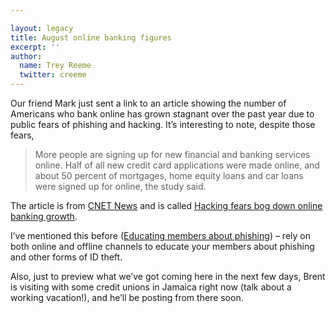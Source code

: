 ```yaml
---

layout: legacy
title: August online banking figures
excerpt: ''
author:
  name: Trey Reeme
  twitter: creeme
---
```


<p>Our friend Mark just sent a link to an article showing the number of Americans who bank online has grown stagnant over the past year due to public fears of phishing and hacking.  It&#8217;s interesting to note, despite those fears,</p>
<blockquote>
<p>More people are signing up for new financial and banking services online. Half of all new credit card applications were made online, and about 50 percent of mortgages, home equity loans and car loans were signed up for online, the study said.</p>
</blockquote>
<p>The article is from <a href='http://news.com.com'><span class="caps">CNET</span> News</a> and is called <a href='http://news.com.com/Hacking+fears+bog+down+online+banking+growth/2100-1038_3-5851061.html?part=rss&amp;tag=5851061&amp;subj=news'>Hacking fears bog down online banking growth</a>.</p>
<p>I&#8217;ve mentioned this before (<a href='http://www.opensourcecu.com/articles/2005/07/25/educating-members-about-phishing'>Educating members about phishing</a>) &#8211; rely on both online and offline channels to educate your members about phishing and other forms of ID theft.</p>
<p>Also, just to preview what we&#8217;ve got coming here in the next few days, Brent is visiting with some credit unions in Jamaica right now (talk about a working vacation!), and he&#8217;ll be posting from there soon.</p>